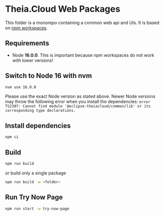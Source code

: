 # Theia.Cloud Web Packages

This folder is a monorepo containing a common web api and UIs.
It is based on [npm workspaces](https://docs.npmjs.com/cli/v8/using-npm/workspaces#running-commands-in-the-context-of-workspaces).

## Requirements

- Node **16.0.0**. This is important because npm workspaces do not work with lower versions!

## Switch to Node 16 with nvm

```bash
nvm use 16.0.0
```

Please use the exact Node version as stated above. Newer Node versions may throw the following error when you install the dependencies: `error TS2307: Cannot find module '@eclipse-theiacloud/common/lib' or its corresponding type declarations.`

## Install dependencies

```bash
npm ci
```

## Build

```bash
npm run build
```

or build only a single package

```bash
npm run build -w <folder>
```

## Run Try Now Page

```bash
npm run start -w try-now-page
```
